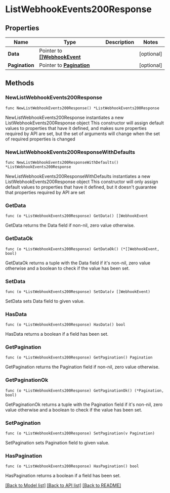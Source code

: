 # ListWebhookEvents200Response

## Properties

Name | Type | Description | Notes
------------ | ------------- | ------------- | -------------
**Data** | Pointer to [**[]WebhookEvent**](WebhookEvent.md) |  | [optional] 
**Pagination** | Pointer to [**Pagination**](Pagination.md) |  | [optional] 

## Methods

### NewListWebhookEvents200Response

`func NewListWebhookEvents200Response() *ListWebhookEvents200Response`

NewListWebhookEvents200Response instantiates a new ListWebhookEvents200Response object
This constructor will assign default values to properties that have it defined,
and makes sure properties required by API are set, but the set of arguments
will change when the set of required properties is changed

### NewListWebhookEvents200ResponseWithDefaults

`func NewListWebhookEvents200ResponseWithDefaults() *ListWebhookEvents200Response`

NewListWebhookEvents200ResponseWithDefaults instantiates a new ListWebhookEvents200Response object
This constructor will only assign default values to properties that have it defined,
but it doesn't guarantee that properties required by API are set

### GetData

`func (o *ListWebhookEvents200Response) GetData() []WebhookEvent`

GetData returns the Data field if non-nil, zero value otherwise.

### GetDataOk

`func (o *ListWebhookEvents200Response) GetDataOk() (*[]WebhookEvent, bool)`

GetDataOk returns a tuple with the Data field if it's non-nil, zero value otherwise
and a boolean to check if the value has been set.

### SetData

`func (o *ListWebhookEvents200Response) SetData(v []WebhookEvent)`

SetData sets Data field to given value.

### HasData

`func (o *ListWebhookEvents200Response) HasData() bool`

HasData returns a boolean if a field has been set.

### GetPagination

`func (o *ListWebhookEvents200Response) GetPagination() Pagination`

GetPagination returns the Pagination field if non-nil, zero value otherwise.

### GetPaginationOk

`func (o *ListWebhookEvents200Response) GetPaginationOk() (*Pagination, bool)`

GetPaginationOk returns a tuple with the Pagination field if it's non-nil, zero value otherwise
and a boolean to check if the value has been set.

### SetPagination

`func (o *ListWebhookEvents200Response) SetPagination(v Pagination)`

SetPagination sets Pagination field to given value.

### HasPagination

`func (o *ListWebhookEvents200Response) HasPagination() bool`

HasPagination returns a boolean if a field has been set.


[[Back to Model list]](../README.md#documentation-for-models) [[Back to API list]](../README.md#documentation-for-api-endpoints) [[Back to README]](../README.md)


